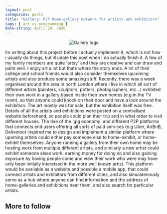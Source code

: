 ```yaml
---
layout: post
categories: posts
title: "Gallery: P2P home-gallery network for artists and exhibitors"
tags: [ art cs programming ]
date-string: April 20, 2020
---
```


<figure  style="text-align:center">
    <img src="/images/photogrid/gallery.png" alt="Gallery logo">
</figure>

Im writing about this project before I actually implement it, which is not how i usually do things, but ill udate this post when I do actually finish it. A few of my family members are quite 'artsy' and they are creative and can draw and paint well. I enjoy art a lot but thats where the story ends. A lot of their college and school friends would also consider themselves upcoming artists and also produce some amazing stuff. Recently, there was a week organised around the area in north London where I live in which all sort of different artists (painters, sculptors, potters, photographers, etc...) exhbited their own work in a gallery based inside their own homes (e.g in the TV room), so that anyone could knock on their door and have a look around the exhibition. The art mostly was for sale, but the exhibition itself was free. Details of all the artists and exhibitions were posted on a centralised website beforehand, so people could plan their trip and in what order to visit different houses. The rise of the 'gig economy' and different P2P platforms that connects end users offering all sorts of paid services (e.g Uber, AirBnB, Deliveroo) inspired me to design and implement a similar platform where upoming artists could either pay someone else to home-exhibit, or home-exhibit themselves. Anyone running a gallery from their own home may be hosting work from multiple different artists, and similarly a new artist could exhibit someone elses work, earning money for doing so and also gaining exposure by having people come and view their work who were may have only been initially interetsed in the more well known artist. This platform would be available as a website and possible a mobile app, that could connect artists and exhibitors from different cities, and also simulatenously serve as a hub where anyone can find information and the address of home-galleries and exhibitions near them, and also search for particular artists. 

## More to follow